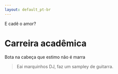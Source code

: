 ```yaml
---
layout: default_pt-br
---
```


E cadê o amor?

# Carreira acadêmica

Bota na cabeça que estimo não é marra

> Eai marquinhos DJ, faz um sampley de guitarra.